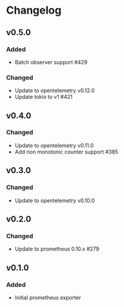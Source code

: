 # Changelog

## v0.5.0

### Added

- Batch observer support #429

### Changed

- Update to opentelemetry v0.12.0
- Update tokio to v1 #421

## v0.4.0

### Changed

- Update to opentelemetry v0.11.0
- Add non monotonic counter support #385

## v0.3.0

### Changed

- Update to opentelemetry v0.10.0

## v0.2.0

### Changed

- Update to prometheus 0.10.x #279

## v0.1.0

### Added

- Initial prometheus exporter
